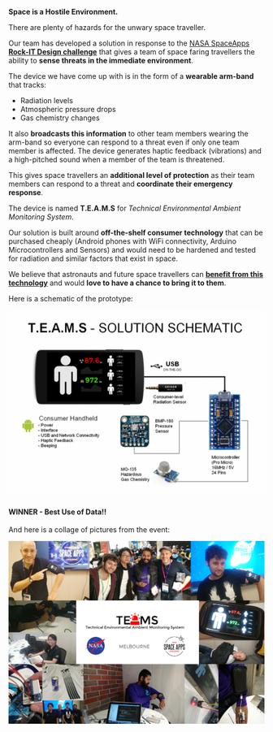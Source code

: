 
**Space is a Hostile Environment.**

There are plenty of hazards for the unwary space traveller.

Our team has developed a solution in response to the [NASA SpaceApps](https://2016.spaceappschallenge.org) **[Rock-IT Design challenge](https://2016.spaceappschallenge.org/challenges/space-station/rock-it-space-fashion-and-design)** that gives a team of space faring travellers the ability to **sense threats in the immediate environment**.

The device we have come up with is in the form of a **wearable arm-band** that tracks:

- Radiation levels
- Atmospheric pressure drops
- Gas chemistry changes

It also **broadcasts this information** to other team members wearing the arm-band so everyone can respond to a threat even if only one team member is affected. The device generates haptic feedback (vibrations) and a high-pitched sound when a member of the team is threatened.

This gives space travellers an **additional level of protection** as their team members can respond to a threat and **coordinate their emergency response**.

The device is named **T.E.A.M.S** for *Technical Environmental Ambient Monitoring System*.

Our solution is built around **off-the-shelf consumer technology** that can be purchased cheaply (Android phones with WiFi connectivity, Arduino Microcontrollers and Sensors) and would need to be hardened and tested for radiation and similar factors that exist in space.

We believe that astronauts and future space travellers can **[benefit from this technology](https://youtu.be/Q9Jw7SX2KhM)** and would **love to have a chance to bring it to them**.

Here is a schematic of the prototype:

![Prototype](https://raw.githubusercontent.com/sdesalas/spaceapps2016-TEAM/master/design/schematic.png)

#### WINNER - Best Use of Data!!

And here is a collage of pictures from the event:

![Collage](https://raw.githubusercontent.com/sdesalas/spaceapps2016-TEAM/master/design/collage4.jpg)
